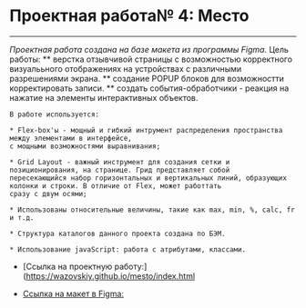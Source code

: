 # Проектная работа№ 4: Место
--------------
*Проектная работа создана на базе макета из программы  Figma.*
Цель работы: 
** верстка отзывчивой страницы с возможностью корректного визуалььного отображениях на устройствах с различными разрешениями экрана.
** создание POPUP блоков для возможностти корректировать записи.
** создать события-обработчики  - реакция на нажатие на элементы интерактивных объектов.

<code>В работе используется:</code>

    * Flex-box'ы - мощный и гибкий интрумент распределения пространства между элементами в интерфейсе, 
    с мощными возможностями выравнивания;
    
    * Grid Layout - важный инструмент для создания сетки и позиционирования, на странице. Грид представляет собой 
    пересекающийся набор горизонтальных и вертикальных линий, образующих колонки и строки. В отличие от Flex, может работтать 
    сразу с двум осями;
    
    * Использованы относительные величины, такие как max, min, %, calc, fr и т.д.
           
    * Структура каталогов данного проекта создана по БЭМ.
	
	* Использование javaScript: работа с атрибутами, классами.
    

* [Ссылка на проектную работу:](https://wazovskiy.github.io/mesto/index.html
    
* [Ссылка на макет в Figma:](https://www.figma.com/file/2cn9N9jSkmxD84oJik7xL7/JavaScript.-Sprint-4?node-id=0%3A1)
